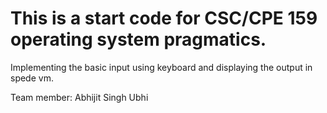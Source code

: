 # This is a start code for CSC/CPE 159 operating system pragmatics.

Implementing the basic input using keyboard and displaying the output in spede vm. 

Team member:
Abhijit Singh Ubhi